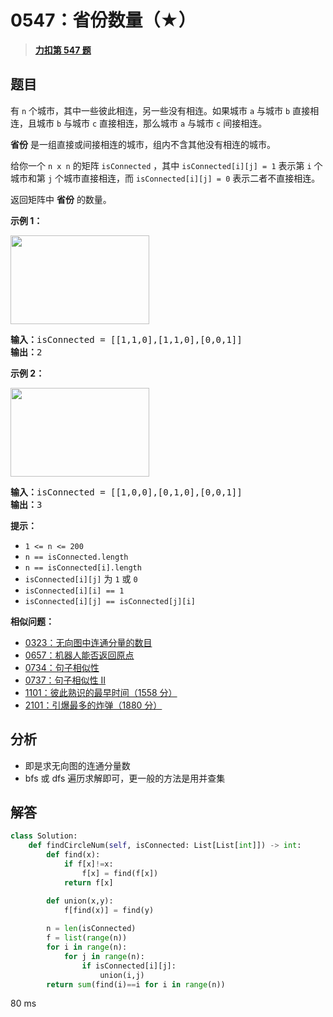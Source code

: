# 0547：省份数量（★）


> <u>**[力扣第 547 题](https://leetcode.cn/problems/number-of-provinces/)**</u>

## 题目

<div class="original__bRMd">
<div>
<p>有 <code>n</code> 个城市，其中一些彼此相连，另一些没有相连。如果城市 <code>a</code> 与城市 <code>b</code> 直接相连，且城市 <code>b</code> 与城市 <code>c</code> 直接相连，那么城市 <code>a</code> 与城市 <code>c</code> 间接相连。</p>

<p><strong>省份</strong> 是一组直接或间接相连的城市，组内不含其他没有相连的城市。</p>

<p>给你一个 <code>n x n</code> 的矩阵 <code>isConnected</code> ，其中 <code>isConnected[i][j] = 1</code> 表示第 <code>i</code> 个城市和第 <code>j</code> 个城市直接相连，而 <code>isConnected[i][j] = 0</code> 表示二者不直接相连。</p>

<p>返回矩阵中 <strong>省份</strong> 的数量。</p>



<p><strong>示例 1：</strong></p>
<img alt="" src="https://assets.leetcode.com/uploads/2020/12/24/graph1.jpg" style="width: 222px; height: 142px;" />
<pre>
<strong>输入：</strong>isConnected = [[1,1,0],[1,1,0],[0,0,1]]
<strong>输出：</strong>2
</pre>

<p><strong>示例 2：</strong></p>
<img alt="" src="https://assets.leetcode.com/uploads/2020/12/24/graph2.jpg" style="width: 222px; height: 142px;" />
<pre>
<strong>输入：</strong>isConnected = [[1,0,0],[0,1,0],[0,0,1]]
<strong>输出：</strong>3
</pre>



<p><strong>提示：</strong></p>

<ul>
<li><code>1 <= n <= 200</code></li>
<li><code>n == isConnected.length</code></li>
<li><code>n == isConnected[i].length</code></li>
<li><code>isConnected[i][j]</code> 为 <code>1</code> 或 <code>0</code></li>
<li><code>isConnected[i][i] == 1</code></li>
<li><code>isConnected[i][j] == isConnected[j][i]</code></li>
</ul>
</div>
</div>


**相似问题：**
- [0323：无向图中连通分量的数目](/leetcode/0323)
- [0657：机器人能否返回原点](/leetcode/0657)
- [0734：句子相似性](/leetcode/0734)
- [0737：句子相似性 II](/leetcode/0737)
- [1101：彼此熟识的最早时间（1558 分）](/leetcode/1101)
- [2101：引爆最多的炸弹（1880 分）](/leetcode/2101)


## 分析

- 即是求无向图的连通分量数
- bfs 或 dfs 遍历求解即可，更一般的方法是用并查集

## 解答

```python
class Solution:
    def findCircleNum(self, isConnected: List[List[int]]) -> int:
        def find(x):
            if f[x]!=x:
                f[x] = find(f[x])
            return f[x]

        def union(x,y):
            f[find(x)] = find(y)
            
        n = len(isConnected)
        f = list(range(n))
        for i in range(n):
            for j in range(n):
                if isConnected[i][j]:
                    union(i,j)
        return sum(find(i)==i for i in range(n))
```
80 ms
